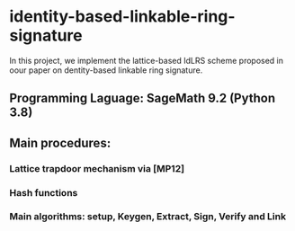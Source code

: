 # identity-based-linkable-ring-signature
In this project, we implement the lattice-based IdLRS scheme proposed in oour paper on dentity-based linkable ring signature.

## Programming Laguage: SageMath 9.2 (Python 3.8)
## Main procedures:
### Lattice trapdoor mechanism via [MP12]
### Hash functions
### Main algorithms: setup, Keygen, Extract, Sign, Verify and Link
